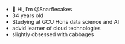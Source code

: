 - 👋 Hi, I’m @Snarflecakes
- 34 years old
- Studying at GCU  Hons data science and AI
- advid learner of cloud technologies
- slightly obsessed with cabbages 
